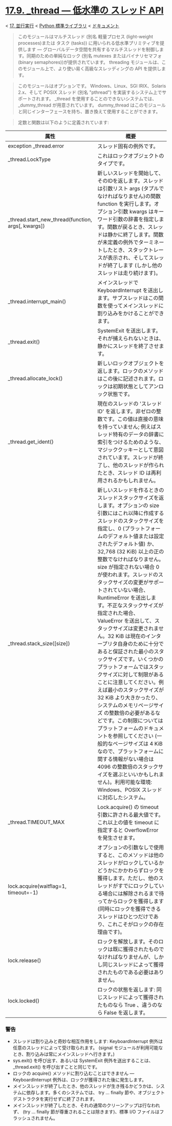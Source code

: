 # [17.9. _thread — 低水準の スレッド API](https://docs.python.jp/3/library/_thread.html)

< [17. 並行実行](https://docs.python.jp/3/library/concurrency.html) < [Python 標準ライブラリ](https://docs.python.jp/3/library/index.html#the-python-standard-library) < [ドキュメント](https://docs.python.jp/3/index.html)

> このモジュールはマルチスレッド (別名 軽量プロセス (light-weight processes)または タスク (tasks)) に用いられる低水準プリミティブを提供します — グローバルデータ空間を共有するマルチスレッドを制御します。同期のための単純なロック (別名 mutexes またはバイナリセマフォ (binary semaphores))が提供されています。 threading モジュールは、このモジュール上で、より使い易く高級なスレッディングの API を提供します。

> このモジュールはオプションです。 Windows、Linux、SGI IRIX、Solaris 2.x、そして POSIX スレッド (別名 "pthread") を実装するシステム上でサポートされます。 _thread を使用することのできないシステムでは、 _dummy_thread が用意されています。 dummy_thread はこのモジュールと同じインターフェースを持ち、置き換えて使用することができます。

> 定数と関数は以下のように定義されています:

属性|概要
----|----
exception _thread.error|スレッド固有の例外です。
_thread.LockType|これはロックオブジェクトのタイプです。
_thread.start_new_thread(function, args[, kwargs])|新しいスレッドを開始して、そのIDを返します。スレッドは引数リスト args (タプルでなければなりません)の関数 function を実行します。オプション引数 kwargs はキーワード引数の辞書を指定します。関数が戻るとき、スレッドは静かに終了します。関数が未定義の例外でターミネートしたとき、スタックトレースが表示され、そしてスレッドが終了します (しかし他のスレッドは走り続けます)。
_thread.interrupt_main()|メインスレッドで KeyboardInterrupt を送出します。サブスレッドはこの関数を使ってメインスレッドに割り込みをかけることができます。
_thread.exit()|SystemExit を送出します。それが捕えられないときは、静かにスレッドを終了させます。
_thread.allocate_lock()|新しいロックオブジェクトを返します。ロックのメソッドはこの後に記述されます。ロックは初期状態としてアンロック状態です。
_thread.get_ident()|現在のスレッドの 'スレッドID' を返します。非ゼロの整数です。この値は直接の意味を持っていません; 例えばスレッド特有のデータの辞書に索引をつけるためのような、マジッククッキーとして意図されています。スレッドが終了し、他のスレッドが作られたとき、スレッド ID は再利用されるかもしれません。
_thread.stack_size([size])|新しいスレッドを作るときのスレッドスタックサイズを返します。オプションの size 引数にはこれ以降に作成するスレッドのスタックサイズを指定し、0 (プラットフォームのデフォルト値または設定されたデフォルト値) か、 32,768 (32 KiB) 以上の正の整数でなければなりません。size が指定されない場合 0 が使われます。スレッドのスタックサイズの変更がサポートされていない場合、 RuntimeError を送出します。不正なスタックサイズが指定された場合、 ValueError を送出して、スタックサイズは変更されません。32 KiB は現在のインタープリタ自身のために十分であると保証された最小のスタックサイズです。いくつかのプラットフォームではスタックサイズに対して制限があることに注意してください。例えば最小のスタックサイズが 32 KiB より大きかったり、システムのメモリページサイズ の整数倍の必要があるなどです。この制限についてはプラットフォームのドキュメントを参照してください (一般的なページサイズは 4 KiB なので、プラットフォームに関する情報がない場合は 4096 の整数倍のスタックサイズを選ぶといいかもしれません)。利用可能な環境: Windows、POSIX スレッドに対応したシステム。
_thread.TIMEOUT_MAX|Lock.acquire() の timeout 引数に許される最大値です。これ以上の値を timeout に指定すると OverflowError を発生させます。
lock.acquire(waitflag=1, timeout=-1)|オプションの引数なしで使用すると、このメソッドは他のスレッドがロックしているかどうかにかかわらずロックを獲得します。ただし、他のスレッドがすでにロックしている場合には解除されるまで待ってからロックを獲得します (同時にロックを獲得できるスレッドはひとつだけであり、これこそがロックの存在理由です)。
lock.release()|ロックを解放します。そのロックは既に獲得されたものでなければなりませんが、しかし同じスレッドによって獲得されたものである必要はありません。
lock.locked()|ロックの状態を返します: 同じスレッドによって獲得されたものなら True 、違うのなら False を返します。

### 警告

* スレッドは割り込みと奇妙な相互作用をします: KeyboardInterrupt 例外は任意のスレッドによって受け取られます。 (signal モジュールが利用可能なとき、割り込みは常にメインスレッドへ行きます。)
* sys.exit() を呼び出す、あるいは SystemExit 例外を送出することは、 _thread.exit() を呼び出すことと同じです。
* ロックの acquire() メソッドに割り込むことはできません — KeyboardInterrupt 例外は、ロックが獲得された後に発生します。
* メインスレッドが終了したとき、他のスレッドが生き残るかどうかは、システムに依存します。多くのシステムでは、 try … finally 節や、オブジェクトデストラクタを実行せずに終了されます。
* メインスレッドが終了したとき、それの通常のクリーンアップは行なわれず、 (try … finally 節が尊重されることは除きます)、標準 I/O ファイルはフラッシュされません。


